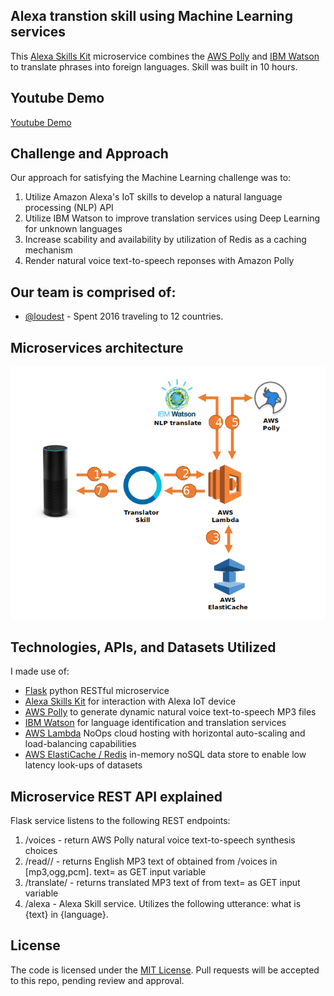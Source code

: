 ## Alexa transtion skill using Machine Learning services

This [Alexa Skills Kit](https://developer.amazon.com/alexa-skills-kit) microservice combines the [AWS Polly](https://aws.amazon.com/polly/) and [IBM Watson](https://www.ibm.com/watson/developercloud/natural-language-understanding.html) to translate phrases into foreign languages.  Skill was built in 10 hours.

## Youtube Demo

[Youtube Demo](https://youtu.be/AtzRwTrjsgw)

## Challenge and Approach

Our approach for satisfying the Machine Learning challenge was to:

1. Utilize Amazon Alexa's IoT skills to develop a natural language processing (NLP) API
2. Utilize IBM Watson to improve translation services using Deep Learning for unknown languages
3. Increase scability and availability by utilization of Redis as a caching mechanism
4. Render natural voice text-to-speech reponses with Amazon Polly

## Our team is comprised of:

- [@loudest](https://github.com/loudest) - Spent 2016 traveling to 12 countries.

## Microservices architecture

![architecture](docs/architecture.png)

## Technologies, APIs, and Datasets Utilized

I made use of:
- [Flask](http://flask.pocoo.org/) python RESTful microservice
- [Alexa Skills Kit](http://opencv.org/) for interaction with Alexa IoT device
- [AWS Polly](https://aws.amazon.com/polly/) to generate dynamic natural voice text-to-speech MP3 files
- [IBM Watson](https://www.ibm.com/watson/developercloud/natural-language-understanding.html) for language identification and translation services
- [AWS Lambda](http://github.com/mrdoob/stats.js) NoOps cloud hosting with horizontal auto-scaling and load-balancing capabilities
- [AWS ElastiCache / Redis](https://aws.amazon.com/elasticache/) in-memory noSQL data store to enable low latency look-ups of datasets

## Microservice REST API explained
Flask service listens to the following REST endpoints:
1. /voices - return AWS Polly natural voice text-to-speech synthesis choices
2. /read/<voiceId>/<outputFormat> - returns English MP3 text of <voiceId> obtained from /voices in <outputFormat>[mp3,ogg,pcm].  text=<string> as GET input variable
3. /translate/<language> - returns translated <language> MP3 text of from text=<string> as GET input variable
4. /alexa - Alexa Skill service.  Utilizes the following utterance: what is {text} in {language}.

## License 
The code is licensed under the [MIT License](LICENSE.md). Pull requests will be accepted to this repo, pending review and approval.
